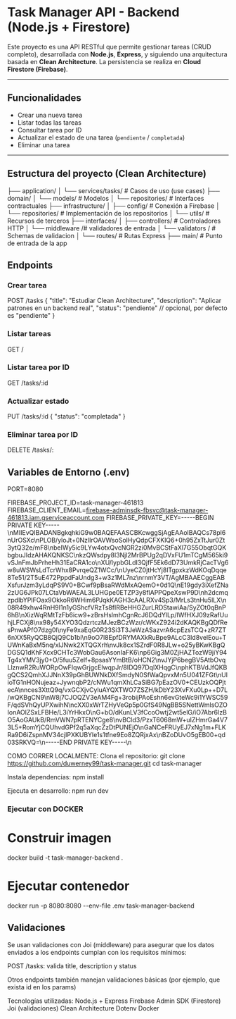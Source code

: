 #  Task Manager API - Backend (Node.js + Firestore)

Este proyecto es una API RESTful que permite gestionar tareas (CRUD completo), desarrollada con **Node.js**, **Express**, y siguiendo una arquitectura basada en **Clean Architecture**. La persistencia se realiza en **Cloud Firestore (Firebase)**.

---

## Funcionalidades

- Crear una nueva tarea
- Listar todas las tareas
- Consultar tarea por ID
- Actualizar el estado de una tarea (`pendiente` / `completada`)
- Eliminar una tarea

---

## Estructura del proyecto (Clean Architecture)

├── application/
│ └── services/tasks/ # Casos de uso (use cases)
├── domain/
│ └── models/ # Modelos
│ └── repositories/ # Interfaces contractuales
├── infrastructure/
│ ├── config/ # Conexión a Firebase
│ └── repositories/ # Implementación de los repositorios
│ └── utils/ # Recursos de terceros
├── interfaces/
│ ├── controllers/ # Controladores HTTP
│ └── middleware /# validadores de entrada
│ └── validators / # Schemas de validacion
│ └── routes/ # Rutas Express
├── main/ # Punto de entrada de la app


## Endpoints

###  Crear tarea
POST /tasks 
{
  "title": "Estudiar Clean Architecture",
  "description": "Aplicar patrones en un backend real",
  "status": "pendiente" // opcional, por defecto es "pendiente"
}


### Listar tareas
GET /

### Listar tarea por ID
GET /tasks/:id

### Actualizar estado
PUT /tasks/:id
{
  "status": "completada"
}

### Eliminar tarea por ID
DELETE /tasks/:

## Variables de Entorno (.env)

PORT=8080

FIREBASE_PROJECT_ID=task-manager-461813
FIREBASE_CLIENT_EMAIL=firebase-adminsdk-fbsvc@task-manager-461813.iam.gserviceaccount.com
FIREBASE_PRIVATE_KEY=-----BEGIN PRIVATE KEY-----\nMIIEvQIBADANBgkqhkiG9w0BAQEFAASCBKcwggSjAgEAAoIBAQCs78pl6nUrOSXc\nPLOB/yloJt+0NzlIrOAVWsoSoIHyQdpCFXKlQ6+0h95ZxTtJur0Zt3ytQ32e/mF8\nbeIWy5ic9LYw4otxQvcNGR2zi0MvBCStFaXl7G55ObqtGQKbgbuJIdzAHAKQNKSC\nkzQWsdpy8l3Njl2MrBPUg2qDVxFU1mTCgM565ki9vSJnFmJbPrheHh31EaCRA1co\nXU/lypbGLdI3QjfF5Ek6dD73UmkRjCacTVg6w8uWSWsLdTcrWhx8PvrqeQZ1WCc/\nUyeCZ0jtHcYj8lTgpxkzWdKOqDqqe8Te51/2T5uE472PppdFaUndg3+w3z1ML7nz\nrnmY3VT/AgMBAAECggEABXsfurJzm3yLdqPS9V0+BCwf9pBsaRWdMxAQemO+0d1Q\nE19gdy3iXefZNa2zUG6JPk07LCtaVbWAEAL3LUHGpe0ETZP3y8flAPPQpeXswP9D\nh2dcmqzpdlbYPIFOax9OkkoR6WHim6PJqkKAGH3cAALRXv4Sp3/MrLs3tnHu5lLX\n08R49xhw4RnH9I1n1yGShcfVRzTs8fIRBeHHGZurLRDStawiAa/SyZOt0qBnP6hB\nXizWqRMtTzFb6icw9+zBrsHslmhCgnRcJ6DQdYlLp/IWfHXJ09zRafUuhjLFCXj8\nx98y54XYO3QdzrtczMJezBCzWzr/cWKxZ924i2dKAQKBgQDfResPnwAPfO7dzg0l\nyFe9xaEqG0R23Si3T3JeWzASazvrA6cpEzsTCQ+zR7ZT6nXX5RyQCB8QjQ9Cb1bi\n9oO7l8EpfDRYMAXkRuBpe9ALcC3Id8velEou+TUWnKaBxM5nq/xlJNwk2XTQGXrh\nvJk8cx1SZrdF0R8JLw+o25yBKwKBgQDGSQ1dKhFXcx9CHTc3WobGau6AsonIaFK6\np6Gig3M0ZjHAZTozW9jiY94Tg4xYMV3jy0+O/5fuu5Zelf+8psasYYmBtB/oHCN2\nvJYjP6begBV5AtbOvqLlznwR2RuWORpOwFIqwGrjgcElwqpJr/8IDQ97DqlXHqgC\nphKTBVdJfQKBgQCS2QmhXJJNnX39pGhBUWNkDXfSmdyN0SfWaQpvxMn5U041ZFGt\nUlioTG1nHONujeaz+JywnqbP2/cNWu1qmXhLCaSiBG7pEazOV0+CEUzkOQPjtecA\nnces3XttQ9q/vxGCXjvCyluAYQXTWO7ZSZH/kDbY23XvFXu0Lp++D7L/wQKBgCN9\nW8j7CJOQZV3eAM4Fg+3robijPAoEshn6evGteWc9i1YWSC59F/qdSVhQyUPXwihN\ncXX0xWrTZHyVeGp5p0GfS49NgBB5SNettWmlsOZOIonAOlZSxLFBHe/L3iYrHkxO\nG+bO/dKunLV3fCcoOwtj2wt5elG/iO7Abr6lzBO5AoGAUkB/RmVWN7pRTENYCge8\nvBCld3/PzxT6068mW+uIZHmrGa4V73L5+RomYjCQUhvdGPf2q5aXqcZzDtPUNEjO\nGaNCeFRUyEJ7xNg1m+FLKRa9D6iZspnMV34cjIPXKUBYle1s1tfne9Eo8ZQRjxAx\nBZoDUvO5gEB00+qd03SRKVQ=\n-----END PRIVATE KEY-----\n


COMO CORRER LOCALMENTE:
Clona el repositorio:
    git clone https://github.com/duwerney99/task-manager.git
    cd task-manager

Instala dependencias:
    npm install


Ejecuta en desarrollo:
    npm run dev


### Ejecutar con DOCKER

# Construir imagen
  docker build -t task-manager-backend .

# Ejecutar contenedor
  docker run -p 8080:8080 --env-file .env task-manager-backend



## Validaciones
Se usan validaciones con Joi (middleware) para asegurar que los datos enviados a los endpoints cumplan con los requisitos mínimos:

POST /tasks: valida title, description y status

Otros endpoints también manejan validaciones básicas (por ejemplo, que exista id en los params)





Tecnologías utilizadas:
    Node.js + Express
    Firebase Admin SDK (Firestore)
    Joi (validaciones)
    Clean Architecture
    Dotenv
    Docker
